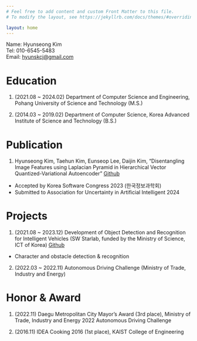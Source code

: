 ```yaml
---
# Feel free to add content and custom Front Matter to this file.
# To modify the layout, see https://jekyllrb.com/docs/themes/#overriding-theme-defaults

layout: home
---
```


Name: Hyunseong Kim <br/> 
Tel: 010-6545-5483 <br/> 
Email: hyunskcj@gmail.com <br/> 

# Education
1.	(2021.08 ~ 2024.02) Department of Computer Science and Engineering, Pohang University of Science and Technology (M.S.) 

2.	(2014.03 ~ 2019.02) Department of Computer Science, Korea Advanced Institute of Science and Technology (B.S.)

# Publication
1.	Hyunseong Kim, Taehun Kim, Eunseop Lee, Daijin Kim, “Disentangling Image Features using Laplacian Pyramid in Hierarchical Vector Quantized-Variational Autoencoder” [Github](https://github.com/hyunsk1995/Enhancing-Image-Fidelity-in-VQ-GAN-with-Laplacian-Pyramid-Disentanglement)
*	Accepted by Korea Software Congress 2023 (한국정보과학회)
*	Submitted to Association for Uncertainty in Artificial Intelligent 2024

# Projects
1.	(2021.08 ~ 2023.12) Development of Object Detection and Recognition for Intelligent Vehicles (SW Starlab, funded by the Ministry of Science, ICT of Korea) [Github](https://github.com/POSTECH-IMLAB/PIMNet_External_Environment_Recognition)
*	Character and obstacle detection & recognition

2.	(2022.03 ~ 2022.11) Autonomous Driving Challenge (Ministry of Trade, Industry and Energy) 

# Honor & Award
1.	(2022.11) Daegu Metropolitan City Mayor’s Award (3rd place), Ministry of Trade, Industry and Energy 2022 Autonomous Driving Challenge

2.	(2016.11) IDEA Cooking 2016 (1st place), KAIST College of Engineering
